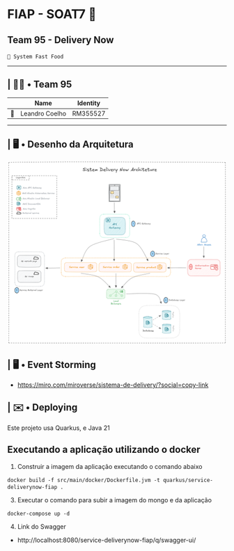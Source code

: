 # FIAP - SOAT7 🚀
## Team 95 - Delivery Now
```
🍔 System Fast Food 
```
---
## | 👊🏽 • Team 95
| |Name|Identity|
|-|-|-|
| 🐰 | Leandro Coelho | RM355527 |
---
## | 🖥️ • Desenho da Arquitetura

![System design](img/diagrama-arquitetura.png)


## | 🖥️ • Event Storming
- https://miro.com/miroverse/sistema-de-delivery/?social=copy-link

## | ✉️ • Deploying

Este projeto usa Quarkus, e Java 21

## Executando a aplicação utilizando o docker

1. Construir a imagem da aplicação executando o comando abaixo

```shell script
docker build -f src/main/docker/Dockerfile.jvm -t quarkus/service-deliverynow-fiap .

```
3. Executar o comando para subir a imagem do mongo e da aplicação

```shell script
docker-compose up -d
```
4. Link do Swagger
- http://localhost:8080/service-deliverynow-fiap/q/swagger-ui/
